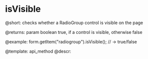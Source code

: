 isVisible
=============

@short: checks whether a RadioGroup control is visible on the page

@returns:
param   boolean     true, if a control is visible, otherwise false


@example:
form.getItem("radiogroup").isVisible(); 
// -> true/false

@template: api_method
@descr:


